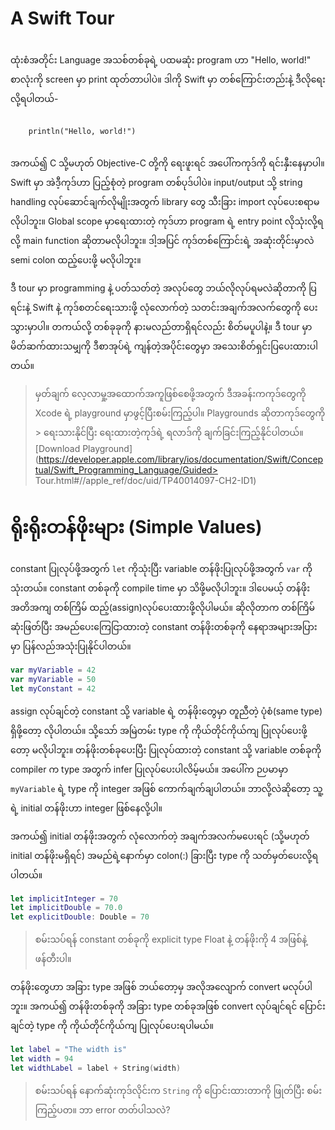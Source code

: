 <h1>A Swift Tour</h1>
<br>
ထုံးစံအတိုင်း Language အသစ်တစ်ခုရဲ့ ပထမဆုံး program ဟာ "Hello, world!" စာလုံးကို screen မှာ print ထုတ်တာပါပဲ။ ဒါကို Swift မှာ တစ်ကြောင်းတည်းနဲ့ ဒီလိုရေးလို့ရပါတယ်-
<pre>
<code>
	println("Hello, world!")
</code>
</pre>
အကယ်၍ C သို့မဟုတ် Objective-C တို့ကို ရေးဖူးရင် အပေါ်ကကုဒ်ကို ရင်းနှီးနေမှာပါ။ Swift မှာ အဲဒီ့ကုဒ်ဟာ ပြည့်စုံတဲ့ program တစ်ပုဒ်ပါပဲ။ input/output သို့ string handling လုပ်ဆောင်ချက်လိုမျိုးအတွက် library တွေ သီးခြား import လုပ်ပေးစရာမလိုပါဘူး။
Global scope မှာရေးထားတဲ့ ကုဒ်ဟာ program ရဲ့ entry point လိုသုံးလို့ရလို့ main function ဆိုတာမလိုပါဘူး။ ဒါ့အပြင် ကုဒ်တစ်ကြောင်းရဲ့ အဆုံးတိုင်းမှာလဲ semi colon ထည့်ပေးဖို့ မလိုပါဘူး။

ဒီ tour မှာ programming နဲ့ ပတ်သတ်တဲ့ အလုပ်တွေ ဘယ်လိုလုပ်ရမလဲဆိုတာကို ပြရင်းနဲ့ Swift နဲ့ ကုဒ်စတင်ရေးသားဖို့ လုံလောက်တဲ့ သတင်းအချက်အလက်တွေကို ပေးသွားမှာပါ။ တကယ်လို့ တစ်ခုခုကို နားမလည်တာရှိရင်လည်း စိတ်မပူပါနဲ့။ ဒီ tour မှာ မိတ်ဆက်ထားသမျှကို ဒီစာအုပ်ရဲ့ ကျန်တဲ့အပိုင်းတွေမှာ အသေးစိတ်ရှင်းပြပေးထားပါတယ်။

> မှတ်ချက်
> လေ့လာမှု့အထောက်အကူဖြစ်စေဖို့အတွက် ဒီအခန်းကကုဒ်တွေကို Xcode ရဲ့ playground မှာဖွင့်ပြီးစမ်းကြည့်ပါ။ Playgrounds ဆိုတာကုဒ်တွေကို > ရေးသားနိုင်ပြီး ရေးထားတဲ့ကုဒ်ရဲ့ ရလာဒ်ကို ချက်ခြင်းကြည့်နိုင်ပါတယ်။
> [Download Playground](https://developer.apple.com/library/ios/documentation/Swift/Conceptual/Swift_Programming_Language/Guided> Tour.html#//apple_ref/doc/uid/TP40014097-CH2-ID1)

# ရိုးရိုးတန်ဖိုးများ (Simple Values)
constant ပြုလုပ်ဖို့အတွက် `let` ကိုသုံးပြီး variable တန်ဖိုးပြုလုပ်ဖို့အတွက် `var` ကို သုံးတယ်။ constant တစ်ခုကို compile time မှာ သိဖို့မလိုပါဘူး။ ဒါပေမယ့် တန်ဖိုးအတိအကျ တစ်ကြိမ် ထည့်(assign)လုပ်ပေးထားဖို့လိုပါမယ်။ ဆိုလိုတာက တစ်ကြိမ် ဆုံးဖြတ်ပြီး အမည်ပေးကြေငြာထားတဲ့ constant တန်ဖိုးတစ်ခုကို နေရာအများအပြားမှာ ပြန်လည်အသုံးပြုနိုင်ပါတယ်။

```swift
var myVariable = 42
var myVariable = 50
let myConstant = 42
```

assign လုပ်ချင်တဲ့ constant သို့ variable ရဲ့ တန်ဖိုးတွေမှာ တူညီတဲ့ ပုံစံ(same type) ရှိဖို့တော့ လိုပါတယ်။  သို့သော် အမြဲတမ်း type ကို ကိုယ်တိုင်ကိုယ်ကျ ပြုလုပ်ပေးဖို့တော့ မလိုပါဘူး။ တန်ဖိုးတစ်ခုပေးပြီး ပြုလုပ်ထားတဲ့ constant သို့ variable တစ်ခုကို compiler က  type အတွက်  infer ပြုလုပ်ပေးပါလိမ့်မယ်။ အပေါ်က ဉပမာမှာ  `myVariable` ရဲ့ type ကို integer အဖြစ် ကောက်ချက်ချပါတယ်။ ဘာလို့လဲဆိုတော့ သူ့ရဲ့ initial တန်ဖိုးဟာ integer ဖြစ်နေလို့ပါ။

အကယ်၍ initial တန်ဖိုးအတွက် လုံလောက်တဲ့ အချက်အလက်မပေးရင် (သို့မဟုတ် initial တန်ဖိုးမရှိရင်) အမည်ရဲ့နောက်မှာ colon(:) ခြားပြီး type ကို သတ်မှတ်ပေးလို့ရပါတယ်။

```swift
let implicitInteger = 70
let implicitDouble = 70.0
let explicitDouble: Double = 70
```

> စမ်းသပ်ရန်
> constant တစ်ခုကို explicit type Float နဲ့ တန်ဖိုးကို 4 အဖြစ်နဲ့ ဖန်တီးပါ။

တန်ဖိုးတွေဟာ အခြား type အဖြစ် ဘယ်တော့မှ အလိုအလျောက် convert မလုပ်ပါဘူး။ အကယ်၍ တန်ဖိုးတစ်ခုကို အခြား type တစ်ခုအဖြစ် convert လုပ်ချင်ရင် ပြောင်းချင်တဲ့ type ကို ကိုယ်တိုင်ကိုယ်ကျ ပြုလုပ်ပေးရပါမယ်။

```swift
let label = "The width is"
let width = 94
let widthLabel = label + String(width)
```

> စမ်းသပ်ရန်
> နောက်ဆုံးကုဒ်လိုင်းက  `String` ကို ပြောင်းထားတာကို ဖြုတ်ပြီး စမ်းကြည့်ပတ။ ဘာ error တတ်ပါသလဲ?
